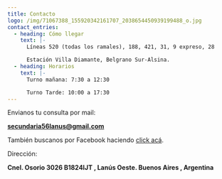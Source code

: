 ```yaml
---
title: Contacto
logo: /img/71067388_155920342161707_2038654450939199488_o.jpg
contact_entries:
  - heading: Cómo llegar
    text: |-
      Líneas 520 (todas los ramales), 188, 421, 31, 9 expreso, 28

      Estación Villa Diamante, Belgrano Sur-Alsina.
  - heading: Horarios
    text: |-
      Turno mañana: 7:30 a 12:30

      Turno Tarde: 10:00 a 17:30
---
```

Envianos tu consulta por mail: 

**secundaria56lanus@gmail.com**

También buscanos por Facebook haciendo [click acá](https://www.facebook.com/secundarialvi.lanus.7?__tn__=%2Cd-%5D-h-R&eid=ARCvnvfm9vuJLSzg6ARzCECUWxR0J6dt9tS6TF_S-ccuqh4qbBQXjRk_s72kUcSGiyqfYAxHwOap-XUY).

Dirección: 

**Cnel. Osorio 3026 B1824IJT, Lanús Oeste. Buenos Aires, Argentina**
